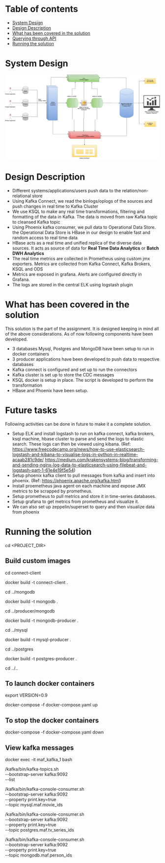 # Table of contents
- [ System Design ](#design)
- [ Design Description ](#description)
- [ What has been covered in the solution ](#coverage)
- [ Querying through API ](#futurework)
- [ Running the solution ](#runsolution)

<a name="design"></a>
# System Design
![Image](images/MAFDataPipeline.jpg)

<a name="description"></a>
# Design Description
- Different systems/applications/users push data to the relation/non-relational store
- Using Kafka Connect, we read the binlogs/oplogs of the sources and push changes in real time to Kafka Cluster
- We use KSQL to make any real time transformations, filtering and formatting of the data in Kafka. The data is moved from raw Kafka topic to cleansed Kafka topic
- Using Phoenix kafka consumer, we pull data to Operational Data Store. the Operational Data Store is HBase in our design to enable fast and random access to real time data
- HBase acts as a real time and unified replica of the diverse data sources. It acts as source of data for <b>Real Time Data Analytics</b> or <b>Batch DWH Analytics</b>
- The real time metrics are collected in Prometheus using custom jmx exporters. Metrics are collected from Kafka Connect, Kafka Brokers, KSQL and ODS
- Metrics are exposed in grafana. Alerts are configured directly in Grafana.
- The logs are stored in the central ELK using logstash plugin

<a name="coverage"></a>
# What has been covered in the solution
This solution is the part of the assignment. It is designed keeping in mind all of the above considerations. As of now following components have been developed.

- 3 databases Mysql, Postgres and MongoDB have been setup to run in docker containers
- 3 producer applications have been developed to push data to respective databases
- Kafka connect is configured and set up to run the connectors
- Kafka cluster is set up to store the CDC messages
- KSQL docker is setup in place. The script is developed to perform the transformation
- HBase and Phoenix have been setup.

<a name="futurework"></a>
# Future tasks
Following activities can be done in future to make it a complete solution.

- Setup ELK and install logstash to run on kafka connect, kafka brokers, ksql machine, hbase cluster to parse and send the logs to elastic search. These logs can then be viewed using kibana. (Ref: https://www.freecodecamp.org/news/how-to-use-elasticsearch-logstash-and-kibana-to-visualise-logs-in-python-in-realtime-acaab281c9de/
https://medium.com/krakensystems-blog/transforming-and-sending-nginx-log-data-to-elasticsearch-using-filebeat-and-logstash-part-1-61e4e19f5e54)
- Setup phoenix kafka client to pull messages from kafka and insert into phoenix. (Ref: https://phoenix.apache.org/kafka.html)
- Install proemetheus java agent on each machine and expose JMX metrics to be scrapped by prometheus.
- Setup prometheus to pull metrics and store it in time-series databases.
- Setup grafana to get metrics from prometheus and visualize it.
- We can also set up zeppelin/superset to query and then visualize data from phoenix

<a name="runsolution"></a>
# Running the solution
cd <PROJECT_DIR>

## Build custom images

cd connect-client

docker build -t connect-client .

cd ../mongodb

docker build -t mongodb .

cd ../producer/mongodb

docker build -t mongodb-producer .

cd ../mysql

docker build -t mysql-producer .

cd ../postgres

docker build -t postgres-producer .

cd ../..

## To launch docker containers
export VERSION=0.9

docker-compose -f docker-compose.yaml up

## To stop the docker containers
docker-compose -f docker-compose.yaml down


## View kafka messages
docker exec -it maf_kafka_1 bash

/kafka/bin/kafka-topics.sh \
  --bootstrap-server kafka:9092 \
  --list

/kafka/bin/kafka-console-consumer.sh \
  --bootstrap-server kafka:9092 \
  --property print.key=true \
  --topic mysql.maf.movie_ids

/kafka/bin/kafka-console-consumer.sh \
  --bootstrap-server kafka:9092 \
  --property print.key=true \
  --topic postgres.maf.tv_series_ids

/kafka/bin/kafka-console-consumer.sh \
  --bootstrap-server kafka:9092 \
  --property print.key=true \
  --topic mongodb.maf.person_ids

